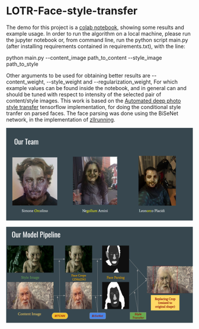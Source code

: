 # LOTR-Face-style-transfer
The demo for this project is a [colab notebook](https://colab.research.google.com/drive/1sPkTTJEcRRd9_QnZ3PMt3-LWARZhxoiu), showing some results and example usage. 
In order to run the algorithm on a local machine, please run the jupyter notebook or, from command line, run the python script main.py (after installing requirements contained in requirements.txt),
with the line:

python main.py --content_image path_to_content --style_image path_to_style

Other arguments to be used for obtaining better results are --content_weight, --style_weight and --regularization_weight, 
For which example values can be found inside the notebook, and in general can and should be tuned with respect to intensity of the selected pair of content/style images. 
This work is based on the [Automated deep photo style transfer](https://github.com/Spenhouet/automated-deep-photo-style-transfer) tensorflow implementation, for doing the conditional style tranfer on parsed faces.
The face parsing was done using the BiSeNet network, in the implementation of [zllrunning](https://github.com/zllrunning/face-parsing.PyTorch).

![Screenshot](us.png)



![Screenshot2](nus.png)

